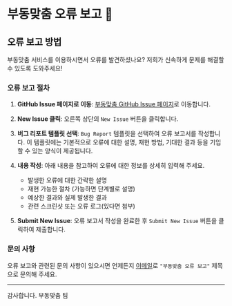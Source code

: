# 부동맞춤 오류 보고 🐞

## 오류 보고 방법

부동맞춤 서비스를 이용하시면서 오류를 발견하셨나요? 저희가 신속하게 문제를 해결할 수 있도록 도와주세요!

### 오류 보고 절차

1. **GitHub Issue 페이지로 이동**: [부동맞춤 GitHub Issue 페이지](https://github.com/real-estate-contract/.github/issues)로 이동합니다.
   
2. **New Issue 클릭**: 오른쪽 상단의 `New Issue` 버튼을 클릭합니다.

3. **버그 리포트 템플릿 선택**: `Bug Report` 템플릿을 선택하여 오류 보고서를 작성합니다. 이 템플릿에는 기본적으로 오류에 대한 설명, 재현 방법, 기대한 결과 등을 기입할 수 있는 양식이 제공됩니다.

4. **내용 작성**: 아래 내용을 참고하여 오류에 대한 정보를 상세히 입력해 주세요.
   - 발생한 오류에 대한 간략한 설명
   - 재현 가능한 절차 (가능하면 단계별로 설명)
   - 예상한 결과와 실제 발생한 결과
   - 관련 스크린샷 또는 오류 로그(있다면 첨부)

5. **Submit New Issue**: 오류 보고서 작성을 완료한 후 `Submit New Issue` 버튼을 클릭하여 제출합니다.

### 문의 사항

오류 보고와 관련된 문의 사항이 있으시면 언제든지 [이메일](harinkim1212@gmail.com)로 `"부동맞춤 오류 보고"` 제목으로 문의해 주세요.

---

감사합니다. 부동맞춤 팀
